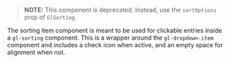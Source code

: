 > **NOTE:** This component is deprecated. Instead, use the `sortOptions` prop of `GlSorting`.

The sorting item component is meant to be used for clickable entries inside a `gl-sorting` component.
This is a wrapper around the `gl-dropdown-item` component and includes a check icon when active,
and an empty space for alignment when not.
